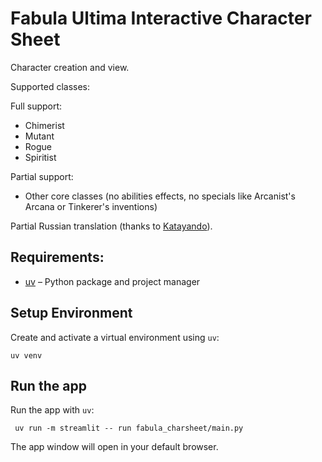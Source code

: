 # Fabula Ultima Interactive Character Sheet

Character creation and view.

Supported classes:

Full support:
- Chimerist
- Mutant
- Rogue
- Spiritist

Partial support:
- Other core classes (no abilities effects, no specials like Arcanist's Arcana or Tinkerer's inventions)

Partial Russian translation (thanks to [Katayando](https://github.com/Katayando)).

## Requirements:

- [uv](https://docs.astral.sh/uv/getting-started/installation/) – Python package and project manager


## Setup Environment

Create and activate a virtual environment using `uv`:
```shell
uv venv
```

## Run the app
Run the app with `uv`:
```shell
 uv run -m streamlit -- run fabula_charsheet/main.py
```

The app window will open in your default browser.


